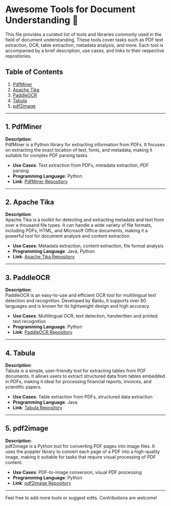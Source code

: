# Awesome Tools for Document Understanding 🔧

This file provides a curated list of tools and libraries commonly used in the field of document understanding. These tools cover tasks such as PDF text extraction, OCR, table extraction, metadata analysis, and more. Each tool is accompanied by a brief description, use cases, and links to their respective repositories.

## Table of Contents
1. [PdfMiner](#pdfminer)
2. [Apache Tika](#apache-tika)
3. [PaddleOCR](#paddleocr)
4. [Tabula](#tabula)
5. [pdf2image](#pdf2image)

---

## 1. PdfMiner
**Description**:  
PdfMiner is a Python library for extracting information from PDFs. It focuses on extracting the exact location of text, fonts, and metadata, making it suitable for complex PDF parsing tasks.

- **Use Cases**: Text extraction from PDFs, metadata extraction, PDF parsing  
- **Programming Language**: Python  
- **Link**: [PdfMiner Repository](https://github.com/pdfminer/pdfminer.six)  

---

## 2. Apache Tika
**Description**:  
Apache Tika is a toolkit for detecting and extracting metadata and text from over a thousand file types. It can handle a wide variety of file formats, including PDFs, HTML, and Microsoft Office documents, making it a powerful tool for document analysis and content extraction.

- **Use Cases**: Metadata extraction, content extraction, file format analysis  
- **Programming Language**: Java, Python  
- **Link**: [Apache Tika Repository](https://tika.apache.org/)  

---

## 3. PaddleOCR
**Description**:  
PaddleOCR is an easy-to-use and efficient OCR tool for multilingual text detection and recognition. Developed by Baidu, it supports over 80 languages and is known for its lightweight design and high accuracy.

- **Use Cases**: Multilingual OCR, text detection, handwritten and printed text recognition  
- **Programming Language**: Python  
- **Link**: [PaddleOCR Repository](https://github.com/PaddlePaddle/PaddleOCR)  

---

## 4. Tabula
**Description**:  
Tabula is a simple, user-friendly tool for extracting tables from PDF documents. It allows users to extract structured data from tables embedded in PDFs, making it ideal for processing financial reports, invoices, and scientific papers.

- **Use Cases**: Table extraction from PDFs, structured data extraction  
- **Programming Language**: Java  
- **Link**: [Tabula Repository](https://tabula.technology/)  

---

## 5. pdf2image
**Description**:  
pdf2image is a Python tool for converting PDF pages into image files. It uses the poppler library to convert each page of a PDF into a high-quality image, making it suitable for tasks that require visual processing of PDF content.

- **Use Cases**: PDF-to-image conversion, visual PDF processing  
- **Programming Language**: Python  
- **Link**: [pdf2image Repository](https://github.com/Belval/pdf2image)  

---

Feel free to add more tools or suggest edits. Contributions are welcome!
